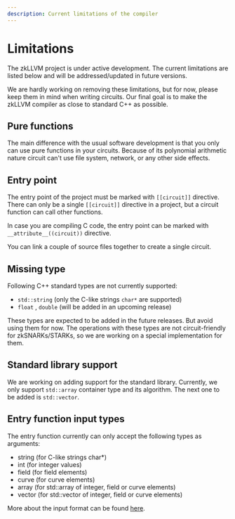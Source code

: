```yaml
---
description: Current limitations of the compiler
---
```


# Limitations

The zkLLVM project is under active development. The current limitations are listed below and will be addressed/updated in future versions.

We are hardly working on removing these limitations, but for now, please keep them in mind when writing circuits. Our final goal is to make the zkLLVM compiler as close to standard C++ as possible.

## Pure functions

The main difference with the usual software development is that you only can use pure functions in your circuits. Because of its polynomial arithmetic nature circuit can't use file system, network, or any other side effects.

## Entry point

The entry point of the project must be marked with `[[circuit]]` directive.
There can only be a single `[[circuit]]` directive in a project, but a circuit function can call other functions.

In case you are compiling C code, the entry point can be marked with `__attribute__((circuit))` directive.

You can link a couple of source files together to create a single circuit.

## Missing type

Following C++ standard types are not currently supported:
* `std::string` (only the C-like strings `char*` are supported)
* `float` , `double` (will be added in an upcoming release)

These types are expected to be added in the future releases. But avoid using them for now. The operations with these types are not circuit-friendly for zkSNARKs/STARKs, so we are working on a special implementation for them.

## Standard library support

We are working on adding support for the standard library. Currently, we only support `std::array` container type and its algorithm. The next one to be added is `std::vector`.

## Entry function input types

The entry function currently can only accept the following types as arguments:

* string (for C-like strings char*)
* int (for integer values)
* field (for field elements)
* curve (for curve elements)
* array (for std::array of integer, field or curve elements)
* vector (for std::vector of integer, field or curve elements)

More about the input format can be found [here](input.md).